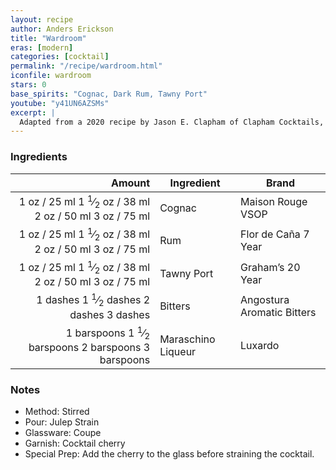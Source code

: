 ```yaml
---
layout: recipe
author: Anders Erickson
title: "Wardroom"
eras: [modern]
categories: [cocktail]
permalink: "/recipe/wardroom.html"
iconfile: wardroom
stars: 0
base_spirits: "Cognac, Dark Rum, Tawny Port"
youtube: "y41UN6AZSMs"
excerpt: |
  Adapted from a 2020 recipe by Jason E. Clapham of Clapham Cocktails, Oxford, England. Jason says, "The Wardroom features port, cognac, and rum, the three favourite libations of the British Naval officer."
---
```


### Ingredients

|     Amount | Ingredient         | Brand                      |
| ---------: | ------------------ | -------------------------- |
|       <span class="onex active">1 oz  / 25 ml</span> <span class="onehalfx">1 <sup>1</sup>&frasl;<sub>2</sub> oz  / 38 ml</span> <span class="twox">2 oz  / 50 ml</span> <span class="threex">3 oz  / 75 ml</span>| Cognac             | Maison Rouge VSOP          |
|       <span class="onex active">1 oz  / 25 ml</span> <span class="onehalfx">1 <sup>1</sup>&frasl;<sub>2</sub> oz  / 38 ml</span> <span class="twox">2 oz  / 50 ml</span> <span class="threex">3 oz  / 75 ml</span>| Rum                | Flor de Caña 7 Year        |
|       <span class="onex active">1 oz  / 25 ml</span> <span class="onehalfx">1 <sup>1</sup>&frasl;<sub>2</sub> oz  / 38 ml</span> <span class="twox">2 oz  / 50 ml</span> <span class="threex">3 oz  / 75 ml</span>| Tawny Port         | Graham’s 20 Year           |
|     <span class="onex active">1 dashes</span> <span class="onehalfx">1 <sup>1</sup>&frasl;<sub>2</sub> dashes</span> <span class="twox">2 dashes</span> <span class="threex">3 dashes</span>| Bitters            | Angostura Aromatic Bitters |
| <span class="onex active">1 barspoons</span> <span class="onehalfx">1 <sup>1</sup>&frasl;<sub>2</sub> barspoons</span> <span class="twox">2 barspoons</span> <span class="threex">3 barspoons</span>| Maraschino Liqueur | Luxardo                    |

### Notes

- Method: Stirred
- Pour: Julep Strain
- Glassware: Coupe
- Garnish: Cocktail cherry
- Special Prep: Add the cherry to the glass before straining the cocktail.
